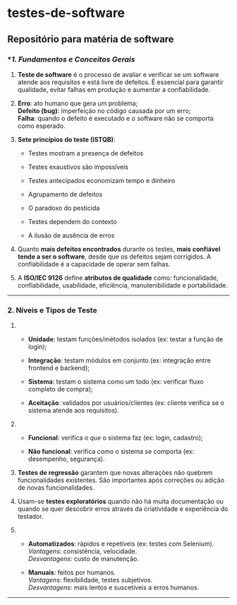 # testes-de-software
Repositório para matéria de software
---
### **1. Fundamentos e Conceitos Gerais*

1. **Teste de software** é o processo de avaliar e verificar se um software atende aos requisitos e está livre de defeitos. É essencial para garantir qualidade, evitar falhas em produção e aumentar a confiabilidade.
    
2. **Erro**: ato humano que gera um problema;  
    **Defeito (bug)**: imperfeição no código causada por um erro;  
    **Falha**: quando o defeito é executado e o software não se comporta como esperado.
    
3. **Sete princípios do teste (ISTQB)**:
    
    - Testes mostram a presença de defeitos
        
    - Testes exaustivos são impossíveis
        
    - Testes antecipados economizam tempo e dinheiro
        
    - Agrupamento de defeitos
        
    - O paradoxo do pesticida
        
    - Testes dependem do contexto
        
    - A ilusão de ausência de erros
        
4. Quanto **mais defeitos encontrados** durante os testes, **mais confiável tende a ser o software**, desde que os defeitos sejam corrigidos. A confiabilidade é a capacidade de operar sem falhas.
    
5. A **ISO/IEC 9126** define **atributos de qualidade** como: funcionalidade, confiabilidade, usabilidade, eficiência, manutenibilidade e portabilidade.

---
### **2. Níveis e Tipos de Teste**

1. - **Unidade**: testam funções/métodos isolados (ex: testar a função de login);
        
    - **Integração**: testam módulos em conjunto (ex: integração entre frontend e backend);
        
    - **Sistema**: testam o sistema como um todo (ex: verificar fluxo completo de compra);
        
    - **Aceitação**: validados por usuários/clientes (ex: cliente verifica se o sistema atende aos requisitos).
        
2. - **Funcional**: verifica _o que_ o sistema faz (ex: login, cadastro);
        
    - **Não funcional**: verifica _como_ o sistema se comporta (ex: desempenho, segurança).
        
3. **Testes de regressão** garantem que novas alterações não quebrem funcionalidades existentes. São importantes após correções ou adição de novas funcionalidades.
    
4. Usam-se **testes exploratórios** quando não há muita documentação ou quando se quer descobrir erros através da criatividade e experiência do testador.
    
5. - **Automatizados**: rápidos e repetíveis (ex: testes com Selenium).  
        _Vantagens_: consistência, velocidade.  
        _Desvantagens_: custo de manutenção.
        
    - **Manuais**: feitos por humanos.  
        _Vantagens_: flexibilidade, testes subjetivos.  
        _Desvantagens_: mais lentos e suscetíveis a erros humanos.

---


